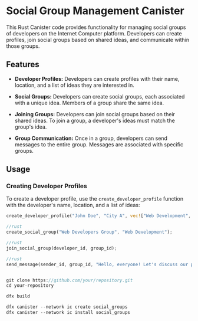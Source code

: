 # Social Group Management Canister

This Rust Canister code provides functionality for managing social groups of developers on the Internet Computer platform. Developers can create profiles, join social groups based on shared ideas, and communicate within those groups.

## Features

- **Developer Profiles:** Developers can create profiles with their name, location, and a list of ideas they are interested in.

- **Social Groups:** Developers can create social groups, each associated with a unique idea. Members of a group share the same idea.

- **Joining Groups:** Developers can join social groups based on their shared ideas. To join a group, a developer's ideas must match the group's idea.

- **Group Communication:** Once in a group, developers can send messages to the entire group. Messages are associated with specific groups.

## Usage

### Creating Developer Profiles

To create a developer profile, use the `create_developer_profile` function with the developer's name, location, and a list of ideas:

```rust
create_developer_profile("John Doe", "City A", vec!["Web Development", "AI"]);

//rust
create_social_group("Web Developers Group", "Web Development");

//rust
join_social_group(developer_id, group_id);

//rust
send_message(sender_id, group_id, "Hello, everyone! Let's discuss our projects.".to_string());


git clone https://github.com/your/repository.git
cd your-repository

dfx build

dfx canister --network ic create social_groups
dfx canister --network ic install social_groups

